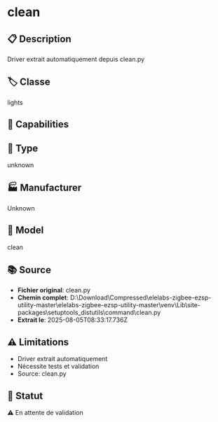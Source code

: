 # clean

## 📋 Description
Driver extrait automatiquement depuis clean.py

## 🏷️ Classe
lights

## 🔧 Capabilities


## 📡 Type
unknown

## 🏭 Manufacturer
Unknown

## 📱 Model
clean

## 📚 Source
- **Fichier original**: clean.py
- **Chemin complet**: D:\Download\Compressed\elelabs-zigbee-ezsp-utility-master\elelabs-zigbee-ezsp-utility-master\venv\Lib\site-packages\setuptools\_distutils\command\clean.py
- **Extrait le**: 2025-08-05T08:33:17.736Z

## ⚠️ Limitations
- Driver extrait automatiquement
- Nécessite tests et validation
- Source: clean.py

## 🚀 Statut
⚠️ En attente de validation
